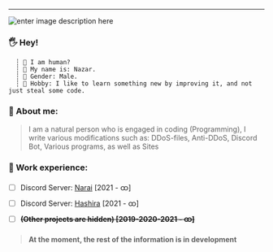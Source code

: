---
![enter image description here](https://media.discordapp.net/attachments/566696599359586323/862633776609624064/unknown.png?width=632&height=178)
### 🖐 **Hey!**
	  ┆ 🧬 I am human?
      ┆ 👦 My name is: Nazar.
      ┆ 🔎 Gender: Male.
      ┆ 🧪 Hobby: I like to learn something new by improving it, and not just steal some code.

 ### 🍕 About me:
> I am a natural person who is engaged in coding (Programming), I write various modifications such as: DDoS-files, Anti-DDoS, Discord Bot, Various programs, as well as Sites
 ### 🧩 Work experience:
 - [ ] Discord Server: [Narai](https://discord.gg/narai) [2021 - ထ]	
 - [ ] Discord Server: [Hashira](https://discord.gg/hashira) [2021 - ထ]	
 - [ ] **~~(Other projects are hidden) [2019-2020-2021 - ထ]~~**	

> **At the moment, the rest of the information is in development**
